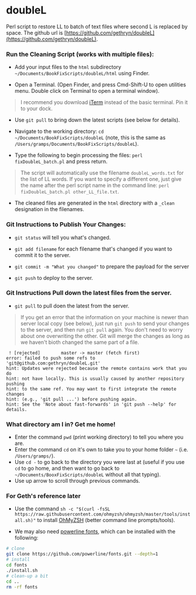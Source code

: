 # doubleL
Perl script to restore LL to batch of text files where second L is replaced by space.  The github url is [https://github.com/gethryn/doubleL](https://github.com/gethryn/doubleL).

### Run the Cleaning Script (works with multiple files):

* Add your input files to the `html` subdirectory `~/Documents/BookFixScripts/doubleL/html` using Finder.

* Open a Terminal. (Open Finder, and press Cmd-Shift-U to open utilities menu.  Double click on Terminal to open a terminal window).
> I recommend you download [iTerm](https://iterm2.com) instead of the basic terminal. Pin it to your dock.

* Use `git pull` to bring down the latest scripts (see below for details). 

* Navigate to the working directory: `cd ~/Documents/BookFixScripts/doubleL` (note, this is the same as `/Users/gramps/Documents/BookFixScripts/doubleL`).

* Type the following to begin processing the files: `perl fixDoubleL_batch.pl` and press return.  

> The script will automatically use the filename `doubleL_words.txt` for the list of LL words.  If you want to specify a different one, just give the name after the perl script name in the command line: `perl fixDoubleL_batch.pl other_LL_file.txt`.

* The cleaned files are generated in the `html` directory with a `_clean` designation in the filenames.


### Git Instructions to Publish Your Changes:
* `git status` will tell you what's changed.

* `git add filename` for each filename that's changed if you want to commit it to the server.

* `git commit -m "What you changed"` to prepare the payload for the server

* `git push` to deploy to the server.


### Git Instructions Pull down the latest files from the server.

* `git pull` to pull doen the latest from the server.

> If you get an error that the information on your machine is newer than server local copy (see below), just run `git push` to send your changes to the server, and then run `git pull` again.  You don't need to worry about one overwriting the other.  Git will merge the changes as long as we haven't bioth changed the same part of a file.

```
 ! [rejected]        master -> master (fetch first)
error: failed to push some refs to 'git@github.com:gethryn/doubleL.git'
hint: Updates were rejected because the remote contains work that you do
hint: not have locally. This is usually caused by another repository pushing
hint: to the same ref. You may want to first integrate the remote changes
hint: (e.g., 'git pull ...') before pushing again.
hint: See the 'Note about fast-forwards' in 'git push --help' for details.
```

### What directory am I in? Get me home!
* Enter the command `pwd` (print working directory) to tell you where you are.
* Enter the command `cd` on it's own to take you to your home folder `~` (i.e. `/Users/gramps/`).
* Use `cd -` to go back to the directory you were last at (useful if you use `cd` to go home, and then want to go back to `~/Documents/BooxFixScripts/doubleL` without all that typing).
* Use up arrow to scroll through previous commands.


### For Geth's reference later
* Use the command `sh -c "$(curl -fsSL https://raw.githubusercontent.com/ohmyzsh/ohmyzsh/master/tools/install.sh)"` to install [OhMyZSH](https://github.com/ohmyzsh/ohmyzsh) (better command line prompts/tools). 

* We may also need [powerline fonts](https://github.com/powerline/fonts), which can be installed with the following:
```sh
# clone
git clone https://github.com/powerline/fonts.git --depth=1
# install
cd fonts
./install.sh
# clean-up a bit
cd ..
rm -rf fonts
```

